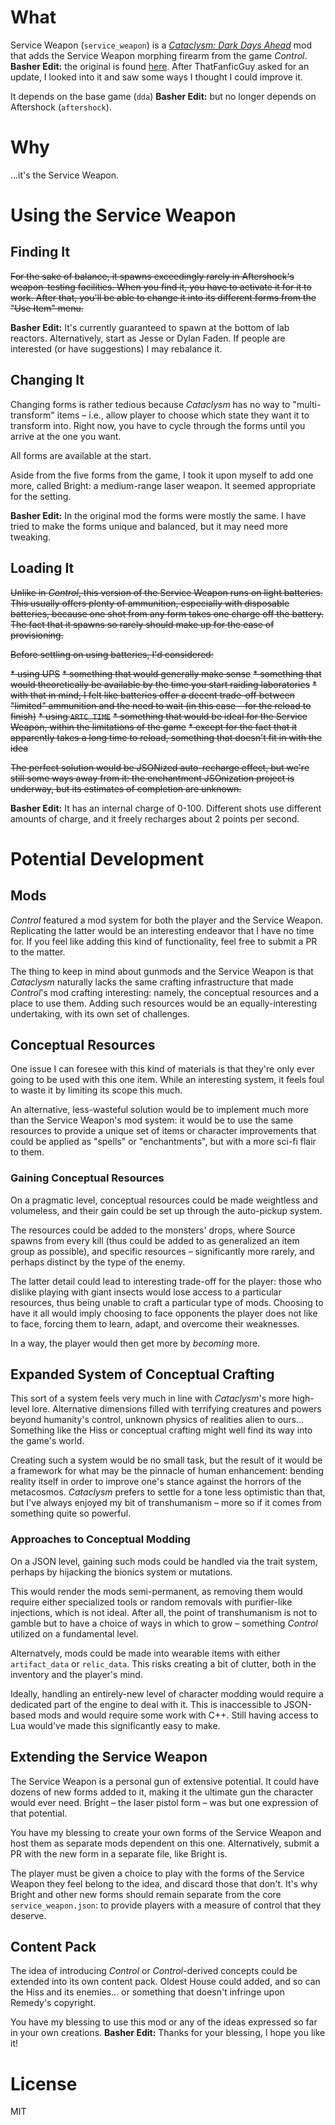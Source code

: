 # What

Service Weapon (`service_weapon`) is a [*Cataclysm: Dark Days Ahead*](http://github.com/cleverRaven/Cataclysm-DDA) mod that adds the Service Weapon morphing firearm from the game *Control*. **Basher Edit:** the original is found [here](https://github.com/GMC-Modding-Team/Community-Mod-Compilation-redux/tree/master/data/Unleash_The_Mods/Working_mods/Service_Weapon). After ThatFanficGuy asked for an update, I looked into it and saw some ways I thought I could improve it.

It depends on the base game (`dda`) **Basher Edit:** but no longer depends on Aftershock (`aftershock`).

# Why

...it's the Service Weapon.

# Using the Service Weapon

## Finding It

~~For the sake of balance, it spawns exceedingly rarely in Aftershock's weapon-testing facilities. When you find it, you have to activate it for it to work. After that, you'll be able to change it into its different forms from the "Use Item" menu.~~

**Basher Edit:** It's currently guaranteed to spawn at the bottom of lab reactors. Alternatively, start as Jesse or Dylan Faden. If people are interested (or have suggestions) I may rebalance it.

## Changing It

Changing forms is rather tedious because *Cataclysm* has no way to "multi-transform" items – i.e., allow player to choose which state they want it to transform into. Right now, you have to cycle through the forms until you arrive at the one you want.

All forms are available at the start.

Aside from the five forms from the game, I took it upon myself to add one more, called Bright: a medium-range laser weapon. It seemed appropriate for the setting.

**Basher Edit:** In the original mod the forms were mostly the same. I have tried to make the forms unique and balanced, but it may need more tweaking.

## Loading It

~~Unlike in *Control*, this version of the Service Weapon runs on light batteries. This usually offers plenty of ammunition, especially with disposable batteries, because one shot from any form takes one charge off the battery. The fact that it spawns so rarely should make up for the ease of provisioning.~~

~~Before settling on using batteries, I'd considered:~~

~~* using UPS~~
  ~~* something that would generally make sense~~
  ~~* something that would theoretically be available by the time you start raiding laboratories~~
  ~~* with that in mind, I felt like batteries offer a decent trade-off between "limited" ammunition and the need to wait (in this case – for the reload to finish)~~
~~* using `ARTC_TIME`~~
  ~~* something that would be ideal for the Service Weapon, within the limitations of the game~~
  ~~* except for the fact that it apparently takes a long time to reload, something that doesn't fit in with the idea~~

~~The perfect solution would be JSONized auto-recharge effect, but we're still some ways away from it: the enchantment JSOnization project is underway, but its estimates of completion are unknown.~~

**Basher Edit:** It has an internal charge of 0-100. Different shots use different amounts of charge, and it freely recharges about 2 points per second.

# Potential Development

## Mods

*Control* featured a mod system for both the player and the Service Weapon. Replicating the latter would be an interesting endeavor that I have no time for. If you feel like adding this kind of functionality, feel free to submit a PR to the matter.

The thing to keep in mind about gunmods and the Service Weapon is that *Cataclysm* naturally lacks the same crafting infrastructure that made *Control*'s mod crafting interesting: namely, the conceptual resources and a place to use them. Adding such resources would be an equally-interesting undertaking, with its own set of challenges.

## Conceptual Resources

One issue I can foresee with this kind of materials is that they're only ever going to be used with this one item. While an interesting system, it feels foul to waste it by limiting its scope this much.

An alternative, less-wasteful solution would be to implement much more than the Service Weapon's mod system: it would be to use the same resources to provide a unique set of items or character improvements that could be applied as "spells" or "enchantments", but with a more sci-fi flair to them.

### Gaining Conceptual Resources

On a pragmatic level, conceptual resources could be made weightless and volumeless, and their gain could be set up through the auto-pickup system.

The resources could be added to the monsters' drops, where Source spawns from every kill (thus could be added to as generalized an item group as possible), and specific resources – significantly more rarely, and perhaps distinct by the type of the enemy.

The latter detail could lead to interesting trade-off for the player: those who dislike playing with giant insects would lose access to a particular resources, thus being unable to craft a particular type of mods. Choosing to have it all would imply choosing to face opponents the player does not like to face, forcing them to learn, adapt, and overcome their weaknesses.

In a way, the player would then get more by *becoming* more.

## Expanded System of Conceptual Crafting

This sort of a system feels very much in line with *Cataclysm*'s more high-level lore. Alternative dimensions filled with terrifying creatures and powers beyond humanity's control, unknown physics of realities alien to ours... Something like the Hiss or conceptual crafting might well find its way into the game's world.

Creating such a system would be no small task, but the result of it would be a framework for what may be the pinnacle of human enhancement: bending reality itself in order to improve one's stance against the horrors of the metacosmos. *Cataclysm* prefers to settle for a tone less optimistic than that, but I've always enjoyed my bit of transhumanism – more so if it comes from something quite so powerful.

### Approaches to Conceptual Modding

On a JSON level, gaining such mods could be handled via the trait system, perhaps by hijacking the bionics system or mutations.

This would render the mods semi-permanent, as removing them would require either specialized tools or random removals with purifier-like injections, which is not ideal. After all, the point of transhumanism is not to gamble but to have a choice of ways in which to grow – something *Control* utilized on a fundamental level.

Alternatvely, mods could be made into wearable items with either `artifact_data` or `relic_data`. This risks creating a bit of clutter, both in the inventory and the player's mind.

Ideally, handling an entirely-new level of character modding would require a dedicated part of the engine to deal with it. This is inaccessible to JSON-based mods and would require some work with C++. Still having access to Lua would've made this significantly easy to make.

## Extending the Service Weapon

The Service Weapon is a personal gun of extensive potential. It could have dozens of new forms added to it, making it the ultimate gun the character would ever need. Bright – the laser pistol form – was but one expression of that potential.

You have my blessing to create your own forms of the Service Weapon and host them as separate mods dependent on this one. Alternatively, submit a PR with the new form in a separate file, like Bright is.

The player must be given a choice to play with the forms of the Service Weapon they feel belong to the idea, and discard those that don't. It's why Bright and other new forms should remain separate from the core `service_weapon.json`: to provide players with a measure of control that they deserve.

## Content Pack

The idea of introducing *Control* or *Control*-derived concepts could be extended into its own content pack. Oldest House could added, and so can the Hiss and its enemies... or something that doesn't infringe upon Remedy's copyright.

You have my blessing to use this mod or any of the ideas expressed so far in your own creations. **Basher Edit:** Thanks for your blessing, I hope you like it!

# License

MIT
